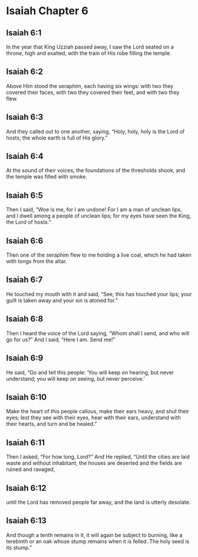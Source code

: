 # Isaiah Chapter 6

## Isaiah 6:1

In the year that King Uzziah passed away, I saw the Lord seated on a throne, high and exalted, with the train of His robe filling the temple.

## Isaiah 6:2

Above Him stood the seraphim, each having six wings: with two they covered their faces, with two they covered their feet, and with two they flew.

## Isaiah 6:3

And they called out to one another, saying, “Holy, holy, holy is the Lord of hosts; the whole earth is full of His glory.”

## Isaiah 6:4

At the sound of their voices, the foundations of the thresholds shook, and the temple was filled with smoke.

## Isaiah 6:5

Then I said, “Woe is me, for I am undone! For I am a man of unclean lips, and I dwell among a people of unclean lips; for my eyes have seen the King, the Lord of hosts.”

## Isaiah 6:6

Then one of the seraphim flew to me holding a live coal, which he had taken with tongs from the altar.

## Isaiah 6:7

He touched my mouth with it and said, “See, this has touched your lips; your guilt is taken away and your sin is atoned for.”

## Isaiah 6:8

Then I heard the voice of the Lord saying, “Whom shall I send, and who will go for us?” And I said, “Here I am. Send me!”

## Isaiah 6:9

He said, “Go and tell this people: ‘You will keep on hearing, but never understand; you will keep on seeing, but never perceive.’

## Isaiah 6:10

Make the heart of this people callous, make their ears heavy, and shut their eyes; lest they see with their eyes, hear with their ears, understand with their hearts, and turn and be healed.”

## Isaiah 6:11

Then I asked, “For how long, Lord?” And He replied, “Until the cities are laid waste and without inhabitant, the houses are deserted and the fields are ruined and ravaged,

## Isaiah 6:12

until the Lord has removed people far away, and the land is utterly desolate.

## Isaiah 6:13

And though a tenth remains in it, it will again be subject to burning, like a terebinth or an oak whose stump remains when it is felled. The holy seed is its stump.”
